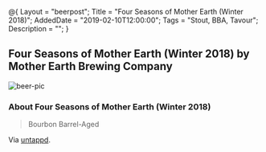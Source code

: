 @{ 
 Layout = "beerpost"; 
 Title = "Four Seasons of Mother Earth (Winter 2018)"; 
 AddedDate = "2019-02-10T12:00:00"; 
 Tags = "Stout, BBA, Tavour"; 
 Description = ""; 
 } 
 

## Four Seasons of Mother Earth (Winter 2018) by Mother Earth Brewing Company

![beer-pic]

### About Four Seasons of Mother Earth (Winter 2018)

> Bourbon Barrel-Aged

Via [untappd][untappd-url].

[untappd-url]: <https://untappd.com/b/mother-earth-brewing-company-four-seasons-of-mother-earth-winter-2018/2914574>
[beer-pic]: https://jasonpowley.com/assets/img/2019-02-10-four-seasons-of-mother-earth-winter-2018.jpeg "Four Seasons of Mother Earth (Winter 2018) by Mother Earth Brewing Company"
